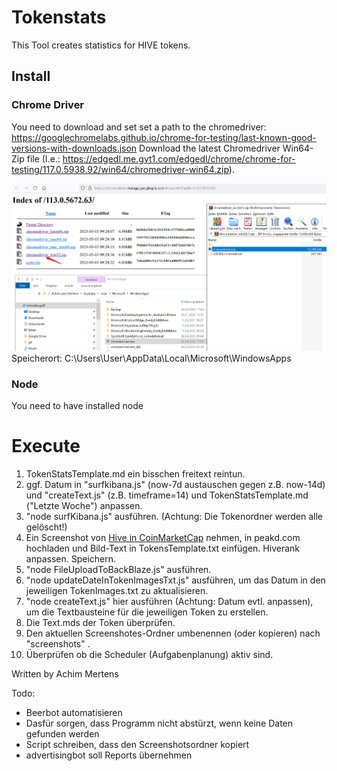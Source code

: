 # Tokenstats

This Tool creates statistics for HIVE tokens.

## Install
### Chrome Driver
You need to download and set set a path to the chromedriver:
https://googlechromelabs.github.io/chrome-for-testing/last-known-good-versions-with-downloads.json
Download the latest Chromedriver Win64-Zip file (I.e.: https://edgedl.me.gvt1.com/edgedl/chrome/chrome-for-testing/117.0.5938.92/win64/chromedriver-win64.zip).

![](./chromdriver.png)
Speicherort: C:\Users\User\AppData\Local\Microsoft\WindowsApps

### Node
You need to have installed node

# Execute

01. TokenStatsTemplate.md ein bisschen freitext reintun.
2.  ggf. Datum in "surfkibana.js" (now-7d austauschen gegen z.B. now-14d) und "createText.js" (z.B. timeframe=14) und TokenStatsTemplate.md ("Letzte Woche") anpassen.
3.  "node surfKibana.js" ausführen. (Achtung: Die Tokenordner werden alle gelöscht!)
4.  Ein Screenshot von [Hive in CoinMarketCap](https://coinmarketcap.com/currencies/hive-blockchain/) nehmen, in peakd.com hochladen und Bild-Text in TokensTemplate.txt einfügen. Hiverank anpassen. Speichern.
5.   "node FileUploadToBackBlaze.js" ausführen.
6.   "node updateDateInTokenImagesTxt.js" ausführen, um das Datum in den jeweiligen TokenImages.txt zu aktualisieren.
7.   "node createText.js" hier ausführen (Achtung: Datum evtl. anpassen), um die Textbausteine für die jeweiligen Token zu erstellen.
8.   Die Text.mds der Token überprüfen.
9.   Den aktuellen Screenshotes-Ordner umbenennen (oder kopieren) nach "screenshots" .
10.  Überprüfen ob die Scheduler (Aufgabenplanung) aktiv sind.  


Written by Achim Mertens

Todo:
- Beerbot automatisieren
- Dasfür sorgen, dass Programm nicht abstürzt, wenn keine Daten gefunden werden
- Script schreiben, dass den Screenshotsordner kopiert
- advertisingbot soll Reports übernehmen
